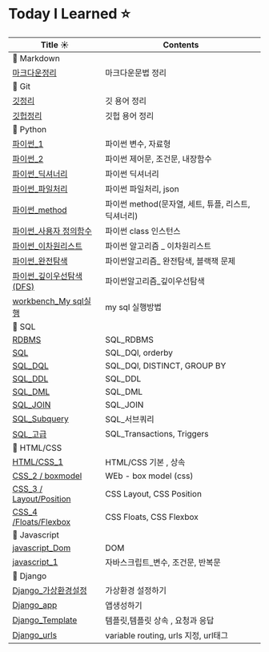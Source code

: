 # Today I Learned ⭐️

| Title ☀️                                                                                                                                                                   | Contents                                            |
| -------------------------------------------------------------------------------------------------------------------------------------------------------------------------- | --------------------------------------------------- |
| 🤍 Markdown                                                                                                                                                                |                                                     |
| [마크다운정리](https://github.com/badajinsee/TIL/blob/main/coading%20learning/markdown.md)                                                                                 | 마크다운문법 정리                                   |
| 🤍 Git                                                                                                                                                                     |                                                     |
| [깃정리](https://github.com/badajinsee/TIL/blob/main/coading%20learning/Git/git.md)                                                                                        | 깃 용어 정리                                        |
| [깃헙정리](https://github.com/badajinsee/TIL/blob/main/coading%20learning/Git/github.md)                                                                                   | 깃헙 용어 정리                                      |
| 🤍 Python                                                                                                                                                                  |                                                     |
| [파이썬\_1](https://github.com/badajinsee/TIL/blob/main/coading%20learning/%ED%8C%8C%EC%9D%B4%EC%8D%AC_%EA%B8%B0%EB%B3%B8/python.md)                                       | 파이썬 변수, 자료형                                 |
| [파이썬\_2](<https://github.com/badajinsee/TIL/blob/main/coading%20learning/%ED%8C%8C%EC%9D%B4%EC%8D%AC_%EA%B8%B0%EB%B3%B8/python(2).md>)                                  | 파이썬 제어문, 조건문, 내장함수                     |
| [파이썬\_딕셔너리](https://github.com/badajinsee/TIL/blob/main/coading%20learning/%ED%8C%8C%EC%9D%B4%EC%8D%AC_%EA%B8%B0%EB%B3%B8/Dictionary.md)                            | 파이썬 딕셔너리                                     |
| [파이썬\_파일처리](https://github.com/badajinsee/TIL/blob/main/coading%20learning/%ED%8C%8C%EC%9D%B4%EC%8D%AC_%EA%B8%B0%EB%B3%B8/file.md)                                  | 파이썬 파일처리, json                               |
| [파이썬\_method](https://github.com/badajinsee/TIL/blob/main/coading%20learning/%ED%8C%8C%EC%9D%B4%EC%8D%AC_%EA%B8%B0%EB%B3%B8/method.md)                                  | 파이썬 method(문자열, 세트, 튜플, 리스트, 딕셔너리) |
| [파이썬\_사용자 정의함수](https://github.com/badajinsee/TIL/blob/main/coading%20learning/%ED%8C%8C%EC%9D%B4%EC%8D%AC_%EA%B8%B0%EB%B3%B8/%20define%20function.md)           | 파이썬 class 인스턴스                               |
| [파이썬\_이차원리스트](https://github.com/badajinsee/TIL/blob/main/coading%20learning/%ED%8C%8C%EC%9D%B4%EC%8D%AC_%EC%95%8C%EA%B3%A0%EB%A6%AC%EC%A6%98/2list.md)           | 파이썬 알고리즘 \_ 이차원리스트                     |
| [파이썬\_완전탐색](https://github.com/badajinsee/TIL/blob/main/coading%20learning/%ED%8C%8C%EC%9D%B4%EC%8D%AC_%EC%95%8C%EA%B3%A0%EB%A6%AC%EC%A6%98/echaustive%20search.md) | 파이썬알고리즘\_ 완전탐색, 블랙잭 문제              |
| [파이썬\_깊이우선탐색(DFS)](https://github.com/badajinsee/TIL/blob/main/coading%20learning/%ED%8C%8C%EC%9D%B4%EC%8D%AC_%EC%95%8C%EA%B3%A0%EB%A6%AC%EC%A6%98/DFS.md)        | 파이썬알고리즘\_깊이우선탐색                        |
| [workbench_My sql실행](https://github.com/badajinsee/TIL/blob/main/coading%20learning/Data_base/workbench.md)                                                              | my sql 실행방법                                     |
| 🤍 SQL                                                                                                                                                                     |                                                     |
| [RDBMS](https://github.com/badajinsee/TIL/blob/main/coading%20learning/Data_base/SQL0.md)                                                                                  | SQL_RDBMS                                           |
| [SQL](https://github.com/badajinsee/TIL/blob/main/coading%20learning/Data_base/SQL1.md)                                                                                    | SQL_DQl, orderby                                    |
| [SQL_DQL](https://github.com/badajinsee/TIL/blob/main/coading%20learning/Data_base/DQL_2.md)                                                                               | SQL_DQl, DISTINCT, GROUP BY                         |
| [SQL_DDL](https://github.com/badajinsee/TIL/blob/main/coading%20learning/Data_base/DDL5.md)                                                                                | SQL_DDL                                             |
| [SQL_DML](https://github.com/badajinsee/TIL/blob/main/coading%20learning/Data_base/DML6.md)                                                                                | SQL_DML                                             |
| [SQL_JOIN](https://github.com/badajinsee/TIL/blob/main/coading%20learning/Data_base/JOIN7.md)                                                                              | SQL_JOIN                                            |
| [SQL_Subquery](https://github.com/badajinsee/TIL/blob/main/coading%20learning/Data_base/Subquery8.md)                                                                      | SQL\_서브쿼리                                       |
| [SQL\_고급](https://github.com/badajinsee/TIL/blob/main/coading%20learning/Data_base/advanced9.md)                                                                         | SQL_Transactions, Triggers                          |
| 🤍 HTML/CSS                                                                                                                                                                |                                                     |
| [HTML/CSS_1](https://github.com/badajinsee/TIL/blob/main/coading%20learning/WEB_/01.md)                                                                                    | HTML/CSS 기본 , 상속                                |
| [CSS_2 / boxmodel](https://github.com/badajinsee/TIL/blob/main/coading%20learning/WEB_/02.md)                                                                              | WEb - box model (css)                               |
| [CSS_3 / Layout/Position](https://github.com/badajinsee/TIL/blob/main/coading%20learning/WEB_/03.md)                                                                       | CSS Layout, CSS Position                            |
| [CSS_4 /Floats/Flexbox](https://github.com/badajinsee/TIL/blob/main/coading%20learning/WEB_/04.md)                                                                         | CSS Floats, CSS Flexbox                             |
| 🤍 Javascript                                                                                                                                                              |                                                     |
| [javascript_Dom](https://github.com/badajinsee/TIL/blob/main/coading%20learning/WEB_/05.md)                                                                                | DOM                                                 |
| [javascript_1](https://github.com/badajinsee/TIL/blob/main/coading%20learning/WEB_/06.md)                                                                                  | 자바스크립트\_변수, 조건문, 반복문                  |
| 🤍 Django                                                                                                                                                                  |                                                     |
| [Django\_가상환경설정](https://github.com/badajinsee/TIL/blob/main/coading%20learning/Django/start.md)                                                                     | 가상환경 설정하기                                   |
| [Django_app](https://github.com/badajinsee/TIL/blob/main/coading%20learning/Django/app.md)                                                                                 | 앱생성하기                                          |
| [Django_Template](https://github.com/badajinsee/TIL/blob/main/coading%20learning/Django/template.md)                                                                       | 템플릿,템플릿 상속 , 요청과 응답                    |
| [Django_urls](https://github.com/badajinsee/TIL/blob/main/coading%20learning/Django/urls.md)                                                                               | variable routing, urls 지정, url태그                |
